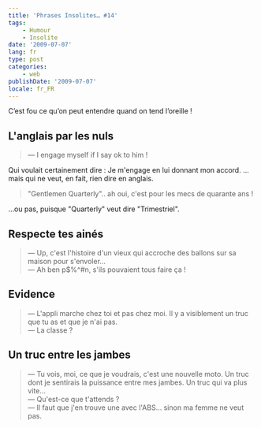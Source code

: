 ```yaml
---
title: 'Phrases Insolites… #14'
tags:
    - Humour
    - Insolite
date: '2009-07-07'
lang: fr
type: post
categories:
    - web
publishDate: '2009-07-07'
locale: fr_FR
---
```


C’est fou ce qu’on peut entendre quand on tend l’oreille&nbsp;!

<!-- more -->

## L'anglais par les nuls

> — I engage myself if I say ok to him&nbsp;!

Qui voulait certainement dire&nbsp;: Je m'engage en lui donnant mon accord.
… mais qui ne veut, en fait, rien dire en anglais.

> "Gentlemen Quarterly".. ah oui, c'est pour les mecs de quarante ans&nbsp;!

…ou pas, puisque "Quarterly" veut dire "Trimestriel".

## Respecte tes ainés

> — Up, c'est l'histoire d'un vieux qui accroche des ballons sur sa maison pour s'envoler…  
> — Ah ben p$%^#n, s'ils pouvaient tous faire ça&nbsp;!

## Evidence

> — L'appli marche chez toi et pas chez moi. Il y a visiblement un truc que tu as et que je n'ai pas.  
> — La classe&nbsp;?

## Un truc entre les jambes

> — Tu vois, moi, ce que je voudrais, c'est une nouvelle moto. Un truc dont je sentirais la puissance entre mes jambes. Un truc qui va plus vite…  
> — Qu'est-ce que t'attends&nbsp;?  
> — Il faut que j'en trouve une avec l'ABS… sinon ma femme ne veut pas.
